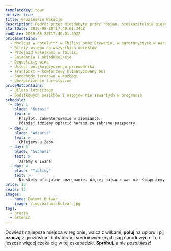 ```yaml
---
templateKey: tour
active: true
title: Gruzińskie Wakacje
description: Podróz przez niezdobytą przez rosjan, nieskazitelnie piękną Gruzję
startDate: 2019-08-20T17:40:01.346Z
endDate: 2019-08-23T17:40:01.392Z
priceContains:
  - Noclegi w hotelu*** w Tbilisi oraz Erywaniu, w agroturystyce w Wardzii/pensjonacie w Achalcyche i Kutaisi
  - Bilety wstępu do wszystkich obiektów
  - Przejazd kolejkami w Tbilisi
  - Śniadania i obiadokolacje
  - Degustację wina
  - Usługi polskojęzycznego przewodnika
  - Transport – komfortowy klimatyzowany bus
  - Samochody terenowe w Kazbegi
  - Ubezpieczenie turystyczne
priceNotContains:
  - Biletu lotniczego
  - Dodatkowych posiłków i napojów nie zawartych w programie
schedule:
  - day: 1
    place: "Kutasi"
    text: >
      Przylot, zakwaterowanie w ziemiance.
      Później idziemy opłacić haracz za zabrane paszporty
  - day: 2
    place: "Adzaria"
    text: >
      Chlejemy u Zebo
  - day: 3
    place: "Suchumi"
    text: >
      Jaramy u Iwana
  - day: 4
    place: "Tiblisy"
    text: >
      Niestety oficjalne pozegnanie. Więcej hajsu z was nie ściągniemy. Ci którzy opłacili haracz zostają wypuszczeni do samolotu, a resztę wywozimy do Pankisi sprzedać ciapatym
price: 10
seats: 12
images:
  - name: Batumi Bulwar
    image: /img/batumi-bulvar.jpg
tags:
  - gruzja
  - armenia
---
```


Odwiedź najlepsze miejsca w regionie, walcz z wilkami, **poluj** na upioru i pij **czaczę** z gruzińskimi bohaterami średniowiecznych sag narodowych. To i jeszcze więcej czeka cię w tej eskapadzie. **Spróbuj**, a nie _pozałujesz_!